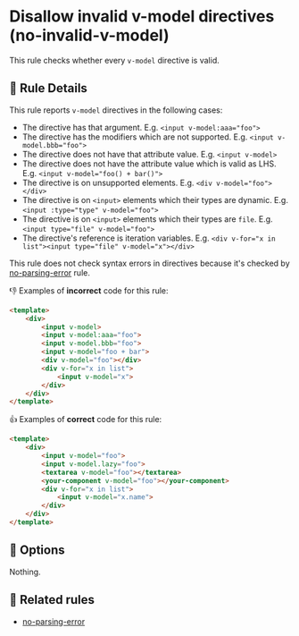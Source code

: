 # Disallow invalid v-model directives (no-invalid-v-model)

This rule checks whether every `v-model` directive is valid.

## 📖 Rule Details

This rule reports `v-model` directives in the following cases:

- The directive has that argument. E.g. `<input v-model:aaa="foo">`
- The directive has the modifiers which are not supported. E.g. `<input v-model.bbb="foo">`
- The directive does not have that attribute value. E.g. `<input v-model>`
- The directive does not have the attribute value which is valid as LHS. E.g. `<input v-model="foo() + bar()">`
- The directive is on unsupported elements. E.g. `<div v-model="foo"></div>`
- The directive is on `<input>` elements which their types are dynamic. E.g. `<input :type="type" v-model="foo">`
- The directive is on `<input>` elements which their types are `file`. E.g. `<input type="file" v-model="foo">`
- The directive's reference is iteration variables. E.g. `<div v-for="x in list"><input type="file" v-model="x"></div>`

This rule does not check syntax errors in directives because it's checked by [no-parsing-error] rule.

👎 Examples of **incorrect** code for this rule:

```html
<template>
    <div>
        <input v-model>
        <input v-model:aaa="foo">
        <input v-model.bbb="foo">
        <input v-model="foo + bar">
        <div v-model="foo"></div>
        <div v-for="x in list">
            <input v-model="x">
        </div>
    </div>
</template>
```

👍 Examples of **correct** code for this rule:

```html
<template>
    <div>
        <input v-model="foo">
        <input v-model.lazy="foo">
        <textarea v-model="foo"></textarea>
        <your-component v-model="foo"></your-component>
        <div v-for="x in list">
            <input v-model="x.name">
        </div>
    </div>
</template>
```

## 🔧 Options

Nothing.

## 👫 Related rules

- [no-parsing-error]


[no-parsing-error]: no-parsing-error.md
